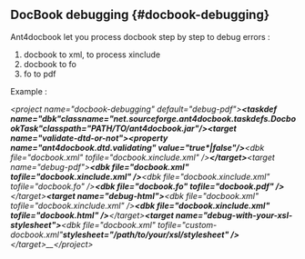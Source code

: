 ## DocBook debugging {#docbook-debugging}

Ant4docbook let you process docbook step by step to debug errors :

1.  docbook to xml, to process xinclude
2.  docbook to fo
3.  fo to pdf

Example :

_&lt;project name="docbook-debugging" default="debug-pdf"&gt;__<taskdef name="dbk"__classname="net.sourceforge.ant4docbook.taskdefs.DocbookTask"__classpath="PATH/TO/ant4docbook.jar"/>__&lt;target name="validate-dtd-or-not"&gt;__&lt;property name="ant4docbook.dtd.validating" value="true*|false"/&gt;__&lt;dbk file="docbook.xml" tofile="docbook.xinclude.xml" /&gt;__&lt;/target&gt;__&lt;target name="debug-pdf"&gt;__&lt;dbk file="docbook.xml" tofile="docbook.xinclude.xml" /&gt;__&lt;dbk file="docbook.xinclude.xml" tofile="docbook.fo" /&gt;__&lt;dbk file="docbook.fo" tofile="docbook.pdf" /&gt;__&lt;/target&gt;__&lt;target name="debug-html"&gt;__&lt;dbk file="docbook.xml" tofile="docbook.xinclude.xml" /&gt;__&lt;dbk file="docbook.xinclude.xml" tofile="docbook.html" /&gt;__&lt;/target&gt;__&lt;target name="debug-with-your-xsl-stylesheet"&gt;__<dbk file="docbook.xml" tofile="custom-docbook.xml"__stylesheet="/path/to/your/xsl/stylesheet" />__&lt;/target&gt;__&lt;/project&gt;_
